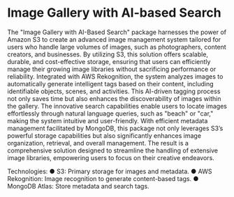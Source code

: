 # Image Gallery with AI-based Search

The "Image Gallery with AI-Based Search" package harnesses the power of Amazon S3 to create an advanced image management system tailored for users who handle large volumes of images, such as photographers, content creators, and businesses. By utilizing S3, this solution offers scalable, durable, and cost-effective storage, ensuring that users can efficiently manage their growing image libraries without sacrificing performance or reliability. Integrated with AWS Rekognition, the system analyzes images to automatically generate intelligent tags based on their content, including identifiable objects, scenes, and activities. This AI-driven tagging process not only saves time but also enhances the discoverability of images within the gallery. The innovative search capabilities enable users to locate images effortlessly through natural language queries, such as "beach" or "car," making the system intuitive and user-friendly. With efficient metadata management facilitated by MongoDB, this package not only leverages S3’s powerful storage capabilities but also significantly enhances image organization, retrieval, and overall management. The result is a comprehensive solution designed to streamline the handling of extensive image libraries, empowering users to focus on their creative endeavors.

Technologies:
● S3: Primary storage for images and metadata.
● AWS Rekognition: Image recognition to generate content-based tags.
● MongoDB Atlas: Store metadata and search tags.
